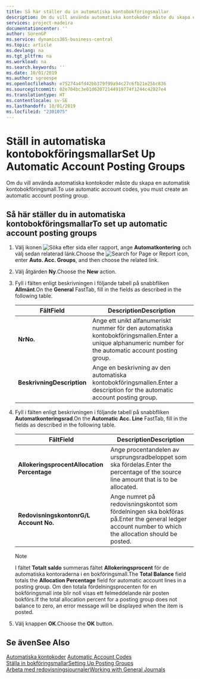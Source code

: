 ```yaml
---
title: Så här ställer du in automatiska kontobokföringsmallar
description: Om du vill använda automatiska kontokoder måste du skapa en automatisk kontobokföringsmall.
services: project-madeira
documentationcenter: ''
author: SorenGP
ms.service: dynamics365-business-central
ms.topic: article
ms.devlang: na
ms.tgt_pltfrm: na
ms.workload: na
ms.search.keywords: ''
ms.date: 10/01/2019
ms.author: sgroespe
ms.openlocfilehash: e75274a4fd42bb379f99a94c27c6fb21e25bc836
ms.sourcegitcommit: 02e704bc3e01d62072144919774f1244c42827e4
ms.translationtype: HT
ms.contentlocale: sv-SE
ms.lasthandoff: 10/01/2019
ms.locfileid: "2301075"
---
```

# <a name="set-up-automatic-account-posting-groups"></a><span data-ttu-id="f24f2-103">Ställ in automatiska kontobokföringsmallar</span><span class="sxs-lookup"><span data-stu-id="f24f2-103">Set Up Automatic Account Posting Groups</span></span>
<span data-ttu-id="f24f2-104">Om du vill använda automatiska kontokoder måste du skapa en automatisk kontobokföringsmall.</span><span class="sxs-lookup"><span data-stu-id="f24f2-104">To use automatic account codes, you must create an automatic account posting group.</span></span>  

## <a name="to-set-up-automatic-account-posting-groups"></a><span data-ttu-id="f24f2-105">Så här ställer du in automatiska kontobokföringsmallar</span><span class="sxs-lookup"><span data-stu-id="f24f2-105">To set up automatic account posting groups</span></span>  

1.  <span data-ttu-id="f24f2-106">Välj ikonen ![Söka efter sida eller rapport](../../media/ui-search/search_small.png "Ikonen Söka efter sida eller rapport"), ange **Automatkontering** och välj sedan relaterad länk.</span><span class="sxs-lookup"><span data-stu-id="f24f2-106">Choose the ![Search for Page or Report](../../media/ui-search/search_small.png "Search for Page or Report icon") icon, enter **Auto. Acc. Groups**, and then choose the related link.</span></span>  
2.  <span data-ttu-id="f24f2-107">Välj åtgärden **Ny**.</span><span class="sxs-lookup"><span data-stu-id="f24f2-107">Choose the **New** action.</span></span>  
3.  <span data-ttu-id="f24f2-108">Fyll i fälten enligt beskrivningen i följande tabell på snabbfliken **Allmänt**.</span><span class="sxs-lookup"><span data-stu-id="f24f2-108">On the **General** FastTab, fill in the fields as described in the following table.</span></span>  

    |<span data-ttu-id="f24f2-109">Fält</span><span class="sxs-lookup"><span data-stu-id="f24f2-109">Field</span></span>|<span data-ttu-id="f24f2-110">Description</span><span class="sxs-lookup"><span data-stu-id="f24f2-110">Description</span></span>|  
    |-----------|-----------------|  
    |<span data-ttu-id="f24f2-111">**Nr**</span><span class="sxs-lookup"><span data-stu-id="f24f2-111">**No.**</span></span>|<span data-ttu-id="f24f2-112">Ange ett unikt alfanumeriskt nummer för den automatiska kontobokföringsmallen.</span><span class="sxs-lookup"><span data-stu-id="f24f2-112">Enter a unique alphanumeric number for the automatic account posting group.</span></span>|  
    |<span data-ttu-id="f24f2-113">**Beskrivning**</span><span class="sxs-lookup"><span data-stu-id="f24f2-113">**Description**</span></span>|<span data-ttu-id="f24f2-114">Ange en beskrivning av den automatiska kontobokföringsmallen.</span><span class="sxs-lookup"><span data-stu-id="f24f2-114">Enter a description for the automatic account posting group.</span></span>|  

4.  <span data-ttu-id="f24f2-115">Fyll i fälten enligt beskrivningen i följande tabell på snabbfliken **Automatkonteringsrad**.</span><span class="sxs-lookup"><span data-stu-id="f24f2-115">On the **Automatic Acc. Line** FastTab, fill in the fields as described in the following table.</span></span>  

    |<span data-ttu-id="f24f2-116">Fält</span><span class="sxs-lookup"><span data-stu-id="f24f2-116">Field</span></span>|<span data-ttu-id="f24f2-117">Description</span><span class="sxs-lookup"><span data-stu-id="f24f2-117">Description</span></span>|  
    |-----------|-----------------|  
    |<span data-ttu-id="f24f2-118">**Allokeringsprocent**</span><span class="sxs-lookup"><span data-stu-id="f24f2-118">**Allocation Percentage**</span></span>|<span data-ttu-id="f24f2-119">Ange procentandelen av ursprungsradbeloppet som ska fördelas.</span><span class="sxs-lookup"><span data-stu-id="f24f2-119">Enter the percentage of the source line amount that is to be allocated.</span></span>|  
    |<span data-ttu-id="f24f2-120">**Redovisningskontonr**</span><span class="sxs-lookup"><span data-stu-id="f24f2-120">**G/L Account No.**</span></span>|<span data-ttu-id="f24f2-121">Ange numret på redovisningskontot som fördelningen ska bokföras på.</span><span class="sxs-lookup"><span data-stu-id="f24f2-121">Enter the general ledger account number to which the allocation should be posted.</span></span>|  

    > [!NOTE]  
    >  <span data-ttu-id="f24f2-122">I fältet **Totalt saldo** summeras fältet **Allokeringsprocent** för de automatiska kontoraderna i en bokföringsmall.</span><span class="sxs-lookup"><span data-stu-id="f24f2-122">The **Total Balance** field totals the **Allocation Percentage** field for automatic account lines in a posting group.</span></span> <span data-ttu-id="f24f2-123">Om den totala fördelningsprocenten för en bokföringsmall inte blir noll visas ett felmeddelande när posten bokförs.</span><span class="sxs-lookup"><span data-stu-id="f24f2-123">If the total allocation percent for a posting group does not balance to zero, an error message will be displayed when the item is posted.</span></span>  

5.  <span data-ttu-id="f24f2-124">Välj knappen **OK**.</span><span class="sxs-lookup"><span data-stu-id="f24f2-124">Choose the **OK** button.</span></span>  

## <a name="see-also"></a><span data-ttu-id="f24f2-125">Se även</span><span class="sxs-lookup"><span data-stu-id="f24f2-125">See Also</span></span>  
 <span data-ttu-id="f24f2-126">[Automatiska kontokoder](automatic-account-codes.md) </span><span class="sxs-lookup"><span data-stu-id="f24f2-126">[Automatic Account Codes](automatic-account-codes.md) </span></span>  
 [<span data-ttu-id="f24f2-127">Ställa in bokföringsmallar</span><span class="sxs-lookup"><span data-stu-id="f24f2-127">Setting Up Posting Groups</span></span>](../../finance-posting-groups.md)  
 [<span data-ttu-id="f24f2-128">Arbeta med redovisningsjournaler</span><span class="sxs-lookup"><span data-stu-id="f24f2-128">Working with General Journals</span></span>](../../ui-work-general-journals.md)
